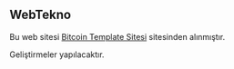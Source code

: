 ## WebTekno

Bu web sitesi [Bitcoin Template Sitesi](https://colorlib.com/wp/template/bitcoin/) sitesinden alınmıştır.

Geliştirmeler yapılacaktır.
